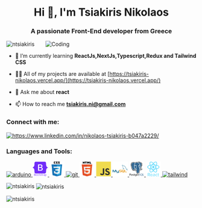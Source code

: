 <h1 align="center">Hi 👋, I'm Tsiakiris Nikolaos</h1>
<h3 align="center">A passionate Front-End developer from Greece</h3>
<img align="right" alt="Coding" width="400" src="https://images.app.goo.gl/ig6pi4uj7bzs4FYM6">

<p align="left"> <img src="https://komarev.com/ghpvc/?username=ntsiakiris&label=Profile%20views&color=0e75b6&style=flat" alt="ntsiakiris" /> </p>

- 🌱 I’m currently learning **ReactJs,NextJs,Typescript,Redux and Tailwind CSS**

- 👨‍💻 All of my projects are available at [https://tsiakiris-nikolaos.vercel.app/](https://tsiakiris-nikolaos.vercel.app/)

- 💬 Ask me about **react**

- 📫 How to reach me **tsiakiris.ni@gmail.com**

<h3 align="left">Connect with me:</h3>
<p align="left">
<a href="https://linkedin.com/in/https://www.linkedin.com/in/nikolaos-tsiakiris-b047a2229/" target="blank"><img align="center" src="https://raw.githubusercontent.com/rahuldkjain/github-profile-readme-generator/master/src/images/icons/Social/linked-in-alt.svg" alt="https://www.linkedin.com/in/nikolaos-tsiakiris-b047a2229/" height="30" width="40" /></a>
</p>

<h3 align="left">Languages and Tools:</h3>
<p align="left"> <a href="https://www.arduino.cc/" target="_blank" rel="noreferrer"> <img src="https://cdn.worldvectorlogo.com/logos/arduino-1.svg" alt="arduino" width="40" height="40"/> </a> <a href="https://getbootstrap.com" target="_blank" rel="noreferrer"> <img src="https://raw.githubusercontent.com/devicons/devicon/master/icons/bootstrap/bootstrap-plain-wordmark.svg" alt="bootstrap" width="40" height="40"/> </a> <a href="https://www.w3schools.com/css/" target="_blank" rel="noreferrer"> <img src="https://raw.githubusercontent.com/devicons/devicon/master/icons/css3/css3-original-wordmark.svg" alt="css3" width="40" height="40"/> </a> <a href="https://git-scm.com/" target="_blank" rel="noreferrer"> <img src="https://www.vectorlogo.zone/logos/git-scm/git-scm-icon.svg" alt="git" width="40" height="40"/> </a> <a href="https://www.w3.org/html/" target="_blank" rel="noreferrer"> <img src="https://raw.githubusercontent.com/devicons/devicon/master/icons/html5/html5-original-wordmark.svg" alt="html5" width="40" height="40"/> </a> <a href="https://developer.mozilla.org/en-US/docs/Web/JavaScript" target="_blank" rel="noreferrer"> <img src="https://raw.githubusercontent.com/devicons/devicon/master/icons/javascript/javascript-original.svg" alt="javascript" width="40" height="40"/> </a> <a href="https://www.mysql.com/" target="_blank" rel="noreferrer"> <img src="https://raw.githubusercontent.com/devicons/devicon/master/icons/mysql/mysql-original-wordmark.svg" alt="mysql" width="40" height="40"/> </a> <a href="https://www.postgresql.org" target="_blank" rel="noreferrer"> <img src="https://raw.githubusercontent.com/devicons/devicon/master/icons/postgresql/postgresql-original-wordmark.svg" alt="postgresql" width="40" height="40"/> </a> <a href="https://reactjs.org/" target="_blank" rel="noreferrer"> <img src="https://raw.githubusercontent.com/devicons/devicon/master/icons/react/react-original-wordmark.svg" alt="react" width="40" height="40"/> </a> <a href="https://tailwindcss.com/" target="_blank" rel="noreferrer"> <img src="https://www.vectorlogo.zone/logos/tailwindcss/tailwindcss-icon.svg" alt="tailwind" width="40" height="40"/> </a> </p>

<p><img align="left" src="https://github-readme-stats.vercel.app/api/top-langs?username=ntsiakiris&show_icons=true&locale=en&layout=compact" alt="ntsiakiris" /></p>

<p>&nbsp;<img align="center" src="https://github-readme-stats.vercel.app/api?username=ntsiakiris&show_icons=true&locale=en" alt="ntsiakiris" /></p>

<p><img align="center" src="https://github-readme-streak-stats.herokuapp.com/?user=ntsiakiris&" alt="ntsiakiris" /></p>
